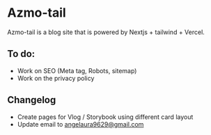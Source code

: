 # Azmo-tail

Azmo-tail is a blog site that is powered by Nextjs + tailwind + Vercel. 

## To do:
- Work on SEO (Meta tag, Robots, sitemap)
- Work on the privacy policy

## Changelog
- Create pages for Vlog / Storybook using different card layout
- Update email to angelaura9629@gmail.com



